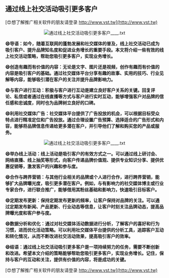## **通过线上社交活动吸引更多客户**

[😍想了解推广相关软件的朋友请登录 http://www.vst.tw](http://www.vst.tw)

 <center><img src="https://vst.tw/MP4/tuiguang/png/6.png" alt="通过线上社交活动吸引更多客户____.txt"></center>

**😄导语：如今，随着互联网的蓬勃发展和社交媒体的普及，线上社交活动已成为吸引客户、提升品牌知名度和促进业务增长的重要手段。本文将介绍一些有效的线上社交活动策略，帮助您吸引更多客户，实现业务增长。**

**😄创造有趣而有价值的内容：无论是文字、图片还是视频，创作有趣而有价值的内容是吸引客户的基础。通过社交媒体平台分享有趣的故事、实用的技巧、行业见解等内容，能够吸引潜在客户的关注并提升品牌影响力。**

**😄与客户进行互动：积极与客户进行互动是建立良好客户关系的关键。回复评论、私信或者通过在线直播等方式与客户进行实时互动，能够增强客户对品牌的信任感和忠诚度，同时也为品牌树立良好的口碑。**

**😄利用社交媒体广告：社交媒体平台提供了广告投放的机会，可以根据目标受众特点进行精准定位和广告投放。通过合理设置广告预算、选择适合的广告形式和内容，能够将品牌信息传递给更多潜在客户，并引导他们了解和购买您的产品或服务。**

 <center><img src="https://vst.tw/MP4/tuiguang/png/2.png" alt="通过线上社交活动吸引更多客户____.txt"></center>

**😄举办线上活动：线上活动是吸引客户的有效方式之一。可以通过线上研讨会、网络直播、线上抽奖等形式，向客户传递品牌价值观、提供专业知识分享、提供优惠促销等，激发客户的兴趣和参与度。**

**😄合作与跨界营销：与其他行业相关的品牌或个人进行合作，进行跨界营销，能够扩大品牌曝光度，吸引更多潜在客户。例如，与有影响力的社交媒体博主或行业专家合作，进行联合推广，能够借用其粉丝基础和影响力，快速吸引目标客户。**

**😄定期发布更新：保持定期发布更新的频率，让客户保持对品牌的关注。可以通过定期发布新闻、产品更新、行业动态等信息，让客户时刻关注品牌动态，提高品牌曝光度和客户参与度。**

**😄数据分析和优化：通过对社交媒体活动数据进行分析，了解客户的喜好和行为习惯，进而优化活动策略。可以利用社交媒体平台提供的分析工具，追踪客户互动和转化情况，从而不断改进社交活动效果，提高吸引客户的效率。**

**😄结语：通过线上社交活动吸引更多客户是一项持续努力的任务，需要不断创新和改进。希望本文介绍的策略能够帮助您吸引更多客户，实现业务增长。记住，保持与客户的互动和关注，提供有价值的内容，将是成功的关键。**

[😍想了解推广相关软件的朋友请登录 http://www.vst.tw](http://www.vst.tw)




